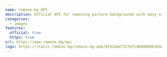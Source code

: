 ```yaml
---
name: remove-bg API
description: Official API for removing picture backgrounds with many other features
categories:
  - images
features:
  official: true
  https: true
url: https://www.remove.bg/api
logo: https://static.remove.bg/remove-bg-web/8fb1a6ef22fefc0b0866661b4c9b922515be4ae9/assets/logo-nav-9c62b7e3f4c43480bcd12867907e1fb4525f57535be412bbd59fd4c6466bfd40.svg
---
```

